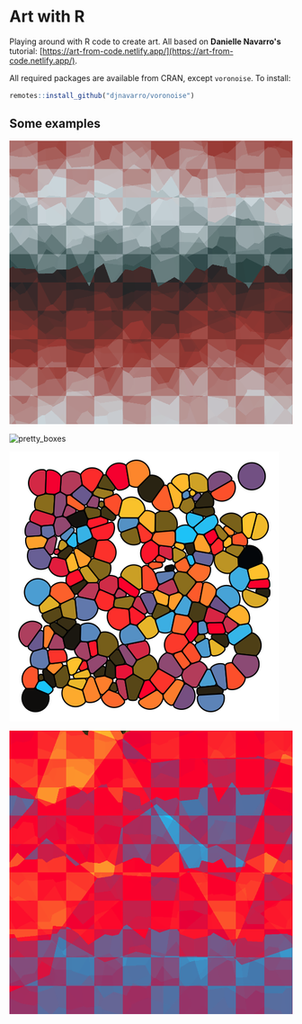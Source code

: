 # Art with R

Playing around with R code to create art. All based on **Danielle Navarro's** tutorial: [https://art-from-code.netlify.app/](https://art-from-code.netlify.app/).

All required packages are available from CRAN, except `voronoise`. To install:

```R
remotes::install_github("djnavarro/voronoise")
```

## Some examples

![checkerboard_worley](output/checkerboard_worley/checkerboard_worley_48.png)

![pretty_boxes](output/pretty_boxes/pretty_box_203.png)

![voronoise](output/voronoise/voronoise_18.png)

![alt text](output/checkerboard_worley/checkerboard_worley_18.png)